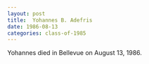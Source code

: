 ```yaml
---
layout: post
title:  Yohannes B. Adefris
date: 1986-08-13
categories: class-of-1985
---
```


Yohannes died in Bellevue on August 13, 1986.



